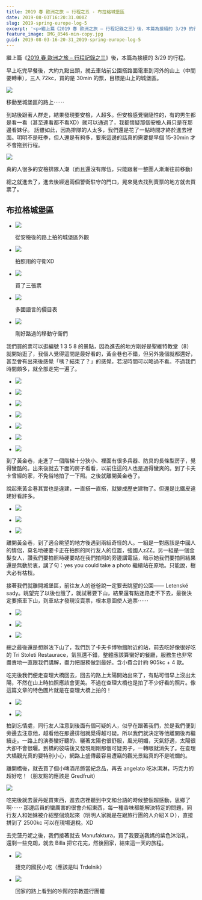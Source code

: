 ```yaml
---
title: 2019 春 歐洲之旅 – 行程之五 - 布拉格城堡區
date: 2019-08-03T16:20:31.000Z
slug: 2019-spring-europe-log-5
excerpt: '<p>繼上篇《2019 春 歐洲之旅 – 行程記錄之三》後，本篇為接續的 3/29 的行程。 早上吃完早餐後，大約九&#8230;</p> '
feature_image: IMG_8546-min-copy.jpg
guid: 2019-08-03-16-20-31_2019-spring-europe-log-5
---
```

繼上篇《[2019 春 歐洲之旅 – 行程記錄之三](/posts/2019-spring-europe-log-3)》後，本篇為接續的 3/29 的行程。

早上吃完早餐後，大約九點出頭，就去車站前公園搭路面電車到河外的山上（中間要轉車），三人 72kc，買的是 30min 的票，目標是山上的城堡區。

![](/images/IMG_8447-min-e1564813737203.jpg)

移動至城堡區的路上⋯⋯

到站後跟著人群走，結果發現要安檢，人超多。但安檢感覺蠻隨性的，有的男生都是看一看（甚至連看都不看XD）就可以通過了，我都懷疑那個安檢人員只是在那邊看妹仔。 話雖如此，因為排隊的人太多，我們還是花了一點時間才終於進去裡面。明明不是旺季，但人還是有夠多，要來這邊的話真的需要提早個 15-30min 才不會拖到行程。

![](/images/IMG_8459-min-e1564813917895.jpg)

真的人很多的安檢排隊人潮（而且還沒有隊伍，只能跟著一整團人漸漸往前移動）

總之就進去了，進去後經過兩個警衛駐守的門口，晃來晃去找到賣票的地方就去買票了。

布拉格城堡區
------

*   ![](/images/IMG_8461-min.jpg)

    從安檢後的路上拍的城堡區外觀

*   ![](/images/IMG_8462-min-1.jpg)

    拍照用的守衛XD

*   ![](/images/IMG_8463-min.jpg)

    買了三張票

*   ![](/images/IMG_8464-min.jpg)

    多國語言的價目表

*   ![](/images/IMG_8471-min.jpg)

    剛好路過的移動守衛們


我們買的票可以逛編號 1 3 5 8 的景點，因為進去的地方剛好是聖維特教堂（8）就開始逛了，我個人覺得這間是最好看的，黃金巷也不錯，但另外幾個就都還好，甚至會有出來後感覺「咦？結束了？」的感覺，若沒時間可以略過不看。不過我們時間頗多，就全部走完一遍了。

*   ![](/images/IMG_8474-min-e1564815273238.jpg)

*   ![](/images/IMG_8476-min-e1564815282526.jpg)

*   ![](/images/IMG_8477-min-e1564815291789.jpg)

*   ![](/images/IMG_8478-min-e1564815299122.jpg)

*   ![](/images/IMG_8479-min-e1564815329861.jpg)

*   ![](/images/IMG_8475-min.jpg)

*   ![](/images/IMG_8480-min.jpg)


到了黃金巷，走進了一個階梯十分狹小、裡面有很多兵器、防具的長條型房子，覺得蠻酷的。出來後就去下面的房子看看，以前住這的人也是過得蠻爽的。到了卡夫卡曾經的家，不免俗地拍了一下照。之後就離開黃金巷了。

說起來黃金巷其實也是違建，一直搭一直搭，就變成歷史建物了。但還是比鐵皮違建好看許多。

*   ![](/images/IMG_8499-min.jpg)

*   ![](/images/IMG_8503-min.jpg)

*   ![](/images/IMG_8504-min.jpg)


離開黃金巷，到了適合眺望的地方後遇到兩組奇怪的人。一組是一對應該是中國人的情侶，莫名地硬要卡正在拍照的同行友人的位置，強國人zZZ。另一組是一個金髮女人，讚我們要拍照時硬要站在我們拍照的旁邊講電話，暗示她我們要拍照結果還是無動於衷，講了句：yes you could take a photo 繼續站在原地。只能說，樹大必有枯枝。

接著我們就離開城堡區，前往友人的爸爸說一定要去眺望的公園—— Letenské sady。眺望完了以後也餓了，就試著要下山，結果還有點迷路走不下去，最後決定要搭車下山，到車站才發現沒賣票，根本意圖使人逃票⋯⋯

*   ![](/images/IMG_8508-min-e1564816159581.jpg)

*   ![](/images/IMG_8513-min.jpg)

*   ![](/images/IMG_8534-min.jpg)


總之最後還是想辦法下山了，我們到了卡夫卡博物館附近的站，前去吃好像很好吃的 Tri Stoleti Restaurace，氣氛還不錯，整體應該算蠻好的餐廳，服務生也非常盡責地一直跟我們講解，盡力把服務做到最好。含小費合計約 905kc + 4 歐。

吃完後我們便走查理大橋回去，回去的路上太陽開始出來了，有點可惜早上沒出太陽，不然在山上時拍照應該會更美。不過在查理大橋也是拍了不少好看的照片。像這篇文章的特色圖片就是在查理大橋上拍的！

*   ![](/images/IMG_8546-copy.jpg)

*   ![](/images/IMG_8546-copy-2.jpg)


拍到忘情處，同行友人注意到後面有個可疑的人，似乎在跟著我們，於是我們便到旁邊去注意他，越看他在那邊徘徊就覺得越可疑。所以我們就決定等他離開後再繼續走。一路上的演奏蠻好聽的、曬著太陽也很舒服，風光明媚，天氣舒適，太陽很大卻不會很曬。到橋的彼端後又發現剛剛那個可疑男子，一轉眼就消失了。在查理大橋觀光真的要特別小心，網路上盛傳最容易遭竊的觀光景點真的不是唬爛的。

離開橋後，就去買了個小啤酒吊飾當紀念品，再去 angelato 吃冰淇淋，巧克力的超好吃！（朋友點的應該是 Gredfruit）

![](/images/IMG_8547-768x1024.jpg)

吃完後就去菠丹妮買東西，進去店裡聽到中文和台語的時候整個超感動，思鄉了啊⋯⋯ 那邊店員的蠻厲害的很會介紹東西，每一種香味都能解決特定的問題，同行友人和她妹被介紹整個燒起來（明明人家就是在跟旅行團的人介紹ＸＤ），直接拼到了 2500kc 可以在現場退稅。XD

去完菠丹妮之後，我們接著就去 Manufaktura，買了我要送我媽的紫色沐浴乳，還剩一些克朗，就去 Billa 把它花完，然後回家，結束這一天的旅程。

*   ![](/images/IMG_8549.jpg)

    捷克的國民小吃（應該是叫 Trdelnik）

*   ![](/images/IMG_8552.jpg)

    回家的路上看到的吵鬧的宗教遊行團體
